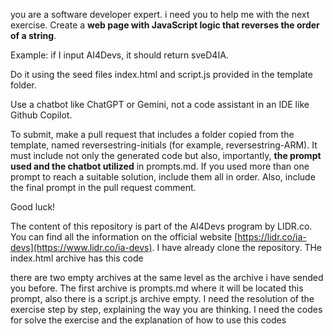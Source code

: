 you are a software developer expert. i need you to help me with the next exercise. Create a **web page with JavaScript logic that reverses the order of a string**.

Example: if I input AI4Devs, it should return sveD4IA.

Do it using the seed files index.html and script.js provided in the template folder.

Use a chatbot like ChatGPT or Gemini, not a code assistant in an IDE like Github Copilot.

To submit, make a pull request that includes a folder copied from the template, named reversestring-initials (for example, reversestring-ARM). It must include not only the generated code but also, importantly, **the prompt used and the chatbot utilized** in prompts.md. If you used more than one prompt to reach a suitable solution, include them all in order. Also, include the final prompt in the pull request comment.

Good luck!

The content of this repository is part of the AI4Devs program by LIDR.co. You can find all the information on the official website [https://lidr.co/ia-devs](https://www.lidr.co/ia-devs). I have already clone the repository. THe index.html archive has this code <!DOCTYPE html>

<html lang="en">
<head>
    <meta charset="UTF-8">
    <meta name="viewport" content="width=device-width, initial-scale=1.0">
    <title>Reverse String</title>    
</head>
<body>
<script src="script.js"></script>
</body>
</html> there are two empty archives at the same level as the archive i have sended you before. The first archive is prompts.md where it will be located this prompt, also there is a script.js archive empty. I need the resolution of the exercise step by step, explaining the way you are thinking. I need the codes for solve the exercise and the explanation of how to use this codes
